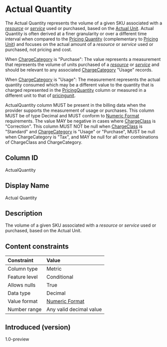 # Actual Quantity

The Actual Quantity represents the volume of a given SKU associated with a [*resource*](#glossary:resource) or [*service*](#glossary:service) used or purchased, based on the [Actual Unit](#actualunit). Actual Quantity is often derived at a finer granularity or over a different time interval when compared to the [Pricing Quantity](#pricingquantity) (complementary to [Pricing Unit](#pricingunit)) and focuses on the actual amount of a *resource* or *service* used or purchased, not pricing and cost.

When [ChargeCategory](#chargecategory) is "Purchase":
    The value represents a measurement that represents the volume of units purchased of a [*resource*](#glossary:resource) or [*service*](#glossary:service) and should be relevant to any associated [ChargeCategory](#chargecategory) "Usage" records.

When [ChargeCategory](#chargecategory) is "Usage":
    The measurement represents the actual quantity consumed which may be a different value to the quantity that is charged represented in the [PricingQuantity](#pricingquantity) column or measured in a different unit to that of [pricingunit](#pricingunit).

ActualQuantity column MUST be present in the billing data when the provider supports the measurement of usage or purchases. This column MUST be of type Decimal and MUST conform to [Numeric Format](#numericformat) requirements. The value MAY be negative in cases where [ChargeClass](#chargeclass) is "Correction". This column MUST NOT be null when [ChargeClass](#chargeclass) is "Standard" and [ChargeCategory](#chargecategory) is "Usage" or "Purchase", MUST be null when ChargeCategory is "Tax", and MAY be null for all other combinations of ChargeClass and ChargeCategory.

## Column ID

ActualQuantity

## Display Name

Actual Quantity

## Description

The volume of a given SKU associated with a *resource* or *service* used or purchased, based on the Actual Unit.

## Content constraints

| Constraint      | Value         |
|:----------------|:--------------|
| Column type     | Metric        |
| Feature level   | Conditional   |
| Allows nulls    | True          |
| Data type       | Decimal       |
| Value format    | [Numeric Format](#numericformat) |
| Number range    | Any valid decimal value |

## Introduced (version)

1.0-preview
